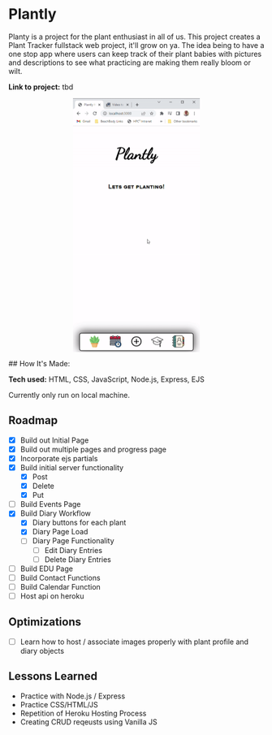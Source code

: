 # Plantly
Planty is a project for the plant enthusiast in all of us. This project creates a Plant Tracker fullstack web project, it'll grow on ya. The idea being to have a one stop app where users can keep track of their plant babies with pictures and descriptions to see what practicing are making them really bloom or wilt. 

**Link to project:** tbd

<p align="center">
<img align="center" src="/Media/plantlyintro.gif" alt="Plantly Demo" width="250" height="500" />
</p>
## How It's Made:

**Tech used:** HTML, CSS, JavaScript, Node.js, Express, EJS

Currently only run on local machine.

<!-- ROADMAP -->
## Roadmap

- [x] Build out Initial Page
- [x] Build out multiple pages and progress page
- [x] Incorporate ejs partials
- [x] Build initial server functionality
    - [x] Post
    - [x] Delete
    - [x] Put
- [ ] Build Events Page
- [x] Build Diary Workflow
    - [x] Diary buttons for each plant
    - [x] Diary Page Load
    - [ ] Diary Page Functionality
        - [ ] Edit Diary Entries
        - [ ] Delete Diary Entries
- [ ] Build EDU Page
- [ ] Build Contact Functions
- [ ] Build Calendar Function
- [ ] Host api on heroku

## Optimizations
- [ ] Learn how to host / associate images properly with plant profile and diary objects

## Lessons Learned
- Practice with Node.js / Express
- Practice CSS/HTML/JS
- Repetition of Heroku Hosting Process
- Creating CRUD reqeusts using Vanilla JS

